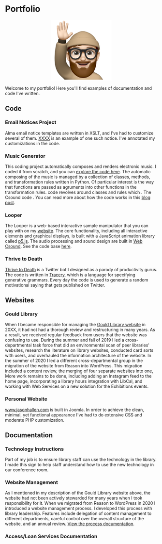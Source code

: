 # Portfolio
<p align="center"><img src="https://github.com/jasonhallen/portfolio/blob/main/portrait.png" alt="Jason Hallen portrait" height="200" style="text-align:center;"></p>
<p>Welcome to my portfolio!  Here you'll find examples of documentation and code I've written.</p>

<h2 style="clear:left;">Code</h2>

### Email Notices Project
Alma email notice templates are written in XSLT, and I've had to customize several of them.  [XXXX](LINK) is an example of one such notice.  I've annotated my customizations in the code.

### Music Generator
This coding project automatically composes and renders electronic music.  I coded it from scratch, and you can [explore the code here](LINK).  The automatic composing of the music is managed by a collection of classes, methods, and transformation rules written in Python.  Of particular interest is the way that functions are passed as agruments into other functions in the transformation rules.  code revolves around classes and rules which .  The Csound code .  You can read more about how the code works in this [blog post](LINK).

### Looper
The Looper is a web-based interactive sample manipulator that you can play with on my [website](LINK).  The core functionality, including all interactive elements and graphical displays, is built with a JavaScript animation library called [p5.js](LINK).  The audio processing and sound design are built in [Web Csound](LINK).  See the code base [here](LINK).

### Thrive to Death
[Thrive to Death](https://twitter.com/thrivetodeath) is a Twitter bot I designed as a parody of productivity gurus.  The code is written in [Tracery](https://tracery.io/), which is a language for specifying generative grammars.  Every day the code is used to generate a random motivational saying that gets published on Twitter. 

## Websites

### Gould Library
When I became responsible for managing the [Gould Library website](LINK) in 20XX, it had not had a thorough review and restructuring in many years.  As a result, we received regular feedback from users that the website was confusing to use.  During the summer and fall of 2019 I led a cross-departmental task force that did an environmental scan of peer libraries' websites, research the literature on library websites, conducted card sorts with users, and overhauled the information architecture of the website.  In the summer of 2020 I led a different cross-departmental group in the migration of the website from Reason into WordPress.  This migration included a content review, the merging of four separate websites into one, More work remains to be done, including adding an Instagram feed to the home page, incorporating a library hours integration with LibCal, and working with Web Services on a new solution for the Exhibitions events.

### Personal Website
www.jasonhallen.com is built in Joomla.  In order to achieve the clean, minimal, yet functional appearance I've had to do extensive CSS and moderate PHP customization.

## Documentation

### Technology Instructions
Part of my job is to ensure library staff can use the technology in the library.  I made this sign to help staff understand how to use the new technology in our conference room.

### Website Management
As I mentioned in my description of the Gould Library website above, the website had not been actively stewarded for many years when I took responsibility for it.  When we migrated from Reason to WordPress in 2020 I introduced a website management process.  I developed this process with library leadership.  Features include delegation of content management to different departments, careful control over the overall structure of the website, and an annual review.  [View the process documentation](LINK).

### Access/Loan Services Documentation
